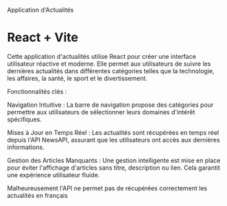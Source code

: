 Application d'Actualités

# React + Vite
Cette application d'actualités utilise React pour créer une interface utilisateur réactive et moderne. Elle permet aux utilisateurs de suivre les dernières actualités dans différentes catégories telles que la technologie, les affaires, la santé, le sport et le divertissement.

Fonctionnalités clés :

Navigation Intuitive : La barre de navigation propose des catégories pour permettre aux utilisateurs de sélectionner leurs domaines d'intérêt spécifiques.

Mises à Jour en Temps Réel : Les actualités sont récupérées en temps réel depuis l'API NewsAPI, assurant que les utilisateurs ont accès aux dernières informations.

Gestion des Articles Manquants : Une gestion intelligente est mise en place pour éviter l'affichage d'articles sans titre, description ou lien. Cela garantit une expérience utilisateur fluide.

Malheureusement l'API ne permet pas de récupérées correctement les actualités en français 

